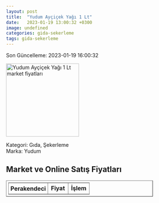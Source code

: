 ```yaml
---
layout: post
title:  "Yudum Ayçiçek Yağı 1 Lt"
date:   2023-01-19 13:00:32 +0300
image: undefined
categories: gida-sekerleme
tags: gida-sekerleme
---
```


Son Güncelleme: 2023-01-19 16:00:32

<img src="undefined" width="200" alt="Yudum Ayçiçek Yağı 1 Lt market fiyatları" />

Kategori: Gıda, Şekerleme
<br />
Marka: Yudum

<h2>Market ve Online Satış Fiyatları</h2>

<table border="1" style="padding: 5px;width:80%;">
  <tr>
    <td style="padding: 5px;"><strong>Perakendeci</strong></td>
    <td><strong>Fiyat</strong></td>
    <td><strong>İşlem</strong></td>
  </tr>
  
</table>
